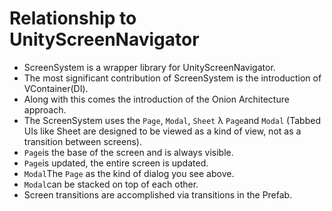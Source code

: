 # Relationship to UnityScreenNavigator

- ScreenSystem is a wrapper library for UnityScreenNavigator.
- The most significant contribution of ScreenSystem is the introduction of VContainer(DI).
- Along with this comes the introduction of the Onion Architecture approach.
- The ScreenSystem uses the `Page`, `Modal`, `Sheet` λ `Page`and `Modal` (Tabbed UIs like Sheet are designed to be viewed as a kind of view, not as a transition between screens).
- `Page`is the base of the screen and is always visible.
- `Page`is updated, the entire screen is updated.
- `Modal`The `Page` as the kind of dialog you see above.
- `Modal`can be stacked on top of each other.
- Screen transitions are accomplished via transitions in the Prefab.


